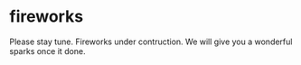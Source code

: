 # fireworks
Please stay tune. Fireworks under contruction. 
We will give you a wonderful sparks once it done.
